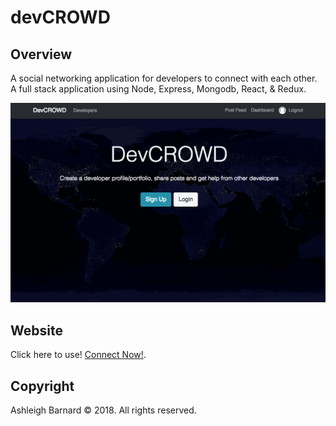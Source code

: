 

# devCROWD

## Overview

A social networking application for developers to connect with each other. A full stack application using Node, Express, Mongodb, React, & Redux.


![devCROWD](client/src/img/devc1.png)


## Website
Click here to use! [Connect Now!](https://afternoon-shore-70439.herokuapp.com//).

## Copyright

Ashleigh Barnard © 2018.  All rights reserved.
